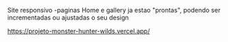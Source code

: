 Site responsivo
-paginas Home e gallery ja estao "prontas", podendo ser incrementadas ou ajustadas o seu design

https://projeto-monster-hunter-wilds.vercel.app/
